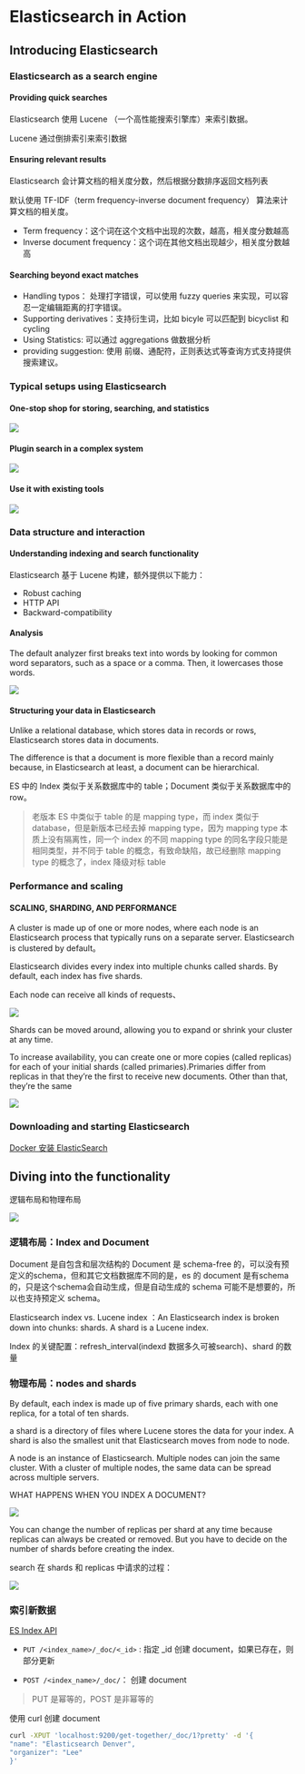 # Elasticsearch in Action

## Introducing Elasticsearch

### Elasticsearch as a search engine

#### Providing quick searches

Elasticsearch 使用 Lucene （一个高性能搜索引擎库）来索引数据。

Lucene 通过倒排索引来索引数据

#### Ensuring relevant results

Elasticsearch 会计算文档的相关度分数，然后根据分数排序返回文档列表

默认使用 TF-IDF（term frequency-inverse document frequency） 算法来计算文档的相关度。

- Term frequency：这个词在这个文档中出现的次数，越高，相关度分数越高
- Inverse document frequency：这个词在其他文档出现越少，相关度分数越高

#### Searching beyond exact matches

- Handling typos： 处理打字错误，可以使用 fuzzy queries 来实现，可以容忍一定编辑距离的打字错误。
- Supporting derivatives：支持衍生词，比如 bicyle 可以匹配到 bicyclist 和 cycling
- Using Statistics: 可以通过 aggregations 做数据分析
- providing suggestion: 使用 前缀、通配符，正则表达式等查询方式支持提供搜索建议。

### Typical setups using Elasticsearch

#### One-stop shop for storing, searching, and statistics

![](../images/es-setup-1.png)

#### Plugin search in a complex system 

![](../images/es-setup-2.png)

#### Use it with existing tools 

![](../images/es-setup-3.png)

### Data structure and interaction

#### Understanding indexing and search functionality 

Elasticsearch 基于 Lucene 构建，额外提供以下能力：

- Robust caching
- HTTP API
- Backward-compatibility

#### Analysis

The default analyzer first breaks text into words by looking for common word separators, such as a space or a comma. Then, it lowercases those words.

![](../images/es-analysis-1.png)

#### Structuring your data in Elasticsearch

Unlike a relational database, which stores data in records or rows, Elasticsearch stores data in 
documents.

The difference is that a document is more flexible than a record mainly because, in 
Elasticsearch at least, a document can be hierarchical.

ES 中的 Index 类似于关系数据库中的 table；Document 类似于关系数据库中的 row。

> 老版本 ES 中类似于 table 的是 mapping type，而 index 类似于 database，但是新版本已经去掉 mapping type，因为 mapping type 本质上没有隔离性，同一个 index 的不同 mapping type 的同名字段只能是相同类型，并不同于 table 的概念，有致命缺陷，故已经删除 mapping type 的概念了，index 降级对标 table

### Performance and scaling

#### SCALING, SHARDING, AND PERFORMANCE

A cluster is made up of one or more nodes, where each node is an Elasticsearch process that 
typically runs on a separate server. Elasticsearch is clustered by default。

Elasticsearch divides every index into multiple chunks called shards. By default, each index has five shards. 

Each node can receive all kinds of requests、

![](../images/es-shard-1.png)

Shards can be moved around, allowing you to expand or shrink your cluster at any time.

To increase availability, you can create one or more copies (called replicas) for each of your initial shards (called primaries).Primaries differ from replicas in that they’re the first to receive new documents. Other than that, they’re the same

![](../images/es-shard-2.png)

### Downloading and starting Elasticsearch

[Docker 安装 ElasticSearch](https://www.elastic.co/guide/en/elasticsearch/reference/current/docker.html#_configure_and_start_the_cluster)

## Diving into the functionality

逻辑布局和物理布局

![](../images/es-layout.png)

### 逻辑布局：Index and Document

Document 是自包含和层次结构的
Document 是 schema-free 的，可以没有预定义的schema，但和其它文档数据库不同的是，es 的 document 是有schema的，只是这个schema会自动生成，但是自动生成的 schema 可能不是想要的，所以也支持预定义 schema。

Elasticsearch index vs. Lucene index ：An Elasticsearch index is broken down into chunks: shards. A shard is a Lucene index.

Index 的关键配置：refresh_interval(indexd 数据多久可被search)、shard 的数量

### 物理布局：nodes and shards

By default, each index is made up of five primary shards, each with one replica, for a 
total of ten shards.

a shard is a directory of files where Lucene stores the data for your index. A shard is also the 
smallest unit that Elasticsearch moves from node to node. 

A node is an instance of Elasticsearch. Multiple nodes can join the same cluster. With a cluster of multiple nodes, the same data 
can be spread across multiple servers. 

WHAT HAPPENS WHEN YOU INDEX A DOCUMENT?

![](../images/es-index-document.png)

You can change the number of replicas per shard at any time because replicas can always be created or removed. But you have to decide on the number of shards before creating the index. 

search 在 shards 和 replicas 中请求的过程：

![](../images/es-request-forward.png)

### 索引新数据

[ES Index API](https://www.elastic.co/guide/en/elasticsearch/reference/8.1/docs-index_.html)

- `PUT /<index_name>/_doc/<_id>` : 指定 _id 创建 document，如果已存在，则部分更新

- `POST /<index_name>/_doc/`： 创建 document

> PUT 是幂等的，POST 是非幂等的

使用 curl 创建 document

```bash
curl -XPUT 'localhost:9200/get-together/_doc/1?pretty' -d '{ 
"name": "Elasticsearch Denver", 
"organizer": "Lee" 
}'
```






